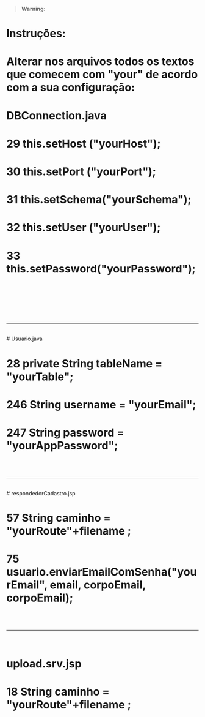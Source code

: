 > **Warning**:

# Instruções:

# Alterar nos arquivos todos os textos que comecem com "your" de acordo com a sua configuração:


# DBConnection.java

# 29 this.setHost	("yourHost");<br/>
# 30 this.setPort	("yourPort");<br/>
# 31 this.setSchema("yourSchema");<br/>
# 32 this.setUser	("yourUser");<br/>
# 33 this.setPassword("yourPassword");<br/>
# <br/><br/>
_______________________________________________________________________________________________
 <br/>
# Usuario.java<br/>

# 28      private String tableName	= "yourTable";<br/> 
# 246 		String username = "yourEmail";<br/>
# 247 	 	String password = "yourAppPassword";<br/>
<br/><br/>

________________________________________________________________________________________________
<br/>
# respondedorCadastro.jsp<br/>

# 57 String caminho = "yourRoute"+filename ;<br/>
# 75 usuario.enviarEmailComSenha("yourEmail", email, corpoEmail, corpoEmail);<br/>
<br/><br/>

________________________________________________________________________________________________
<br/>

# upload.srv.jsp<br/>

# 18 String caminho = "yourRoute"+filename ;
<br/>
